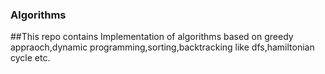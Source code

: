### Algorithms
##This repo contains Implementation of algorithms based on greedy appraoch,dynamic programming,sorting,backtracking like
dfs,hamiltonian cycle etc.
